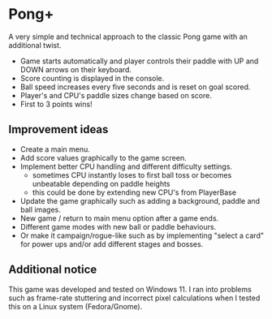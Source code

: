 # Pong+

A very simple and technical approach to the classic Pong game with an additional twist.

- Game starts automatically and player controls their paddle with UP and DOWN arrows on their keyboard.
- Score counting is displayed in the console.
- Ball speed increases every five seconds and is reset on goal scored.
- Player's and CPU's paddle sizes change based on score.
- First to 3 points wins!

## Improvement ideas
- Create a main menu.
- Add score values graphically to the game screen.
- Implement better CPU handling and different difficulty settings.
  - sometimes CPU instantly loses to first ball toss or becomes unbeatable depending on paddle heights
  - this could be done by extending new CPU's from PlayerBase
- Update the game graphically such as adding a background, paddle and ball images.
- New game / return to main menu option after a game ends.
- Different game modes with new ball or paddle behaviours.
- Or make it campaign/rogue-like such as by implementing "select a card" for power ups and/or add different stages and bosses.

## Additional notice
This game was developed and tested on Windows 11. I ran into problems such as frame-rate stuttering and incorrect pixel calculations when I tested this on a Linux system (Fedora/Gnome).